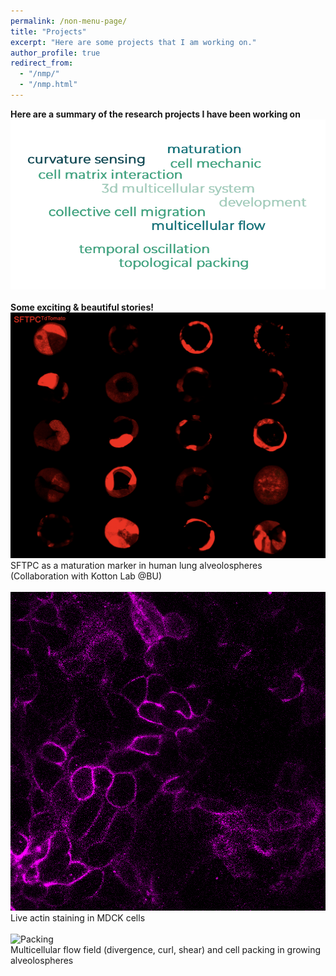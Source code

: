 ```yaml
---
permalink: /non-menu-page/
title: "Projects"
excerpt: "Here are some projects that I am working on."
author_profile: true
redirect_from: 
  - "/nmp/"
  - "/nmp.html"
---
```


**Here are a summary of the research projects I have been working on** <br/>
![Word Cloud](wordcloud.png) <br/>
<br/>
**Some exciting & beautiful stories!** <br/>
![SFTPC](SFTPC.png)<br/>
SFTPC as a maturation marker in human lung alveolospheres <br/>
(Collaboration with Kotton Lab @BU) <br/>
<br/>
![ActinMDCK](ActinMDCK.png) <br/>
Live actin staining in MDCK cells<br/>
<br/>
![Packing](cover1_without_title.jpg) <br/>
Multicellular flow field (divergence, curl, shear) and cell packing in growing alveolospheres<br/>





